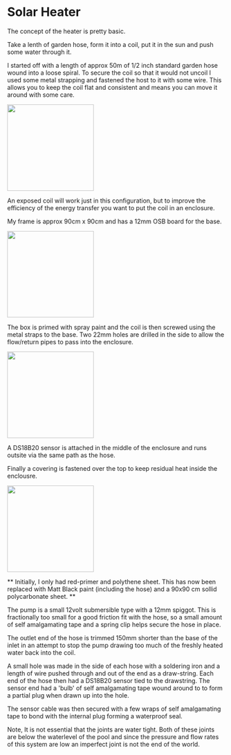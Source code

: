 # Solar Heater

The concept of the heater is pretty basic. 

Take a lenth of garden hose, form it into a coil, put it in the sun and push some water through it.

I started off with a length of approx 50m of 1/2 inch standard garden hose wound into a loose spiral. To secure the coil so that it would not uncoil I used some metal strapping and fastened the host to it with some wire. This allows you to keep the coil flat and consistent and means you can move it around with some care.

<img src="/PoolPi/images/coil.jpg" width="200" /> 

An exposed coil will work just in this configuration, but to improve the efficiency of the energy transfer you want to put the coil in an enclosure.

My frame is approx 90cm x 90cm and has a 12mm OSB board for the base.

<img src="/PoolPi/images/primed.jpg" width="200"  /> 

The box is primed with spray paint and the coil is then screwed using the metal straps to the base. Two 22mm holes are drilled in the side to allow the flow/return pipes to pass into the enclosure.

<img src="/PoolPi/images/enclosure.jpg" width="200" /> 

A DS18B20 sensor is attached in the middle of the enclosure and runs outsite via the same path as the hose.

Finally a covering is fastened over the top to keep residual heat inside the enclousre. 

<img src="/PoolPi/images/covered.jpg" width="200" /> 

** Initially, I only had red-primer and polythene sheet. This has now been replaced with Matt Black paint (including the hose) and a 90x90 cm sollid polycarbonate sheet. **


The pump is a small 12volt submersible type with a 12mm spiggot. This is fractionally too small for a good friction fit with the hose, so a small amount of self amalgamating tape and a spring clip helps secure the hose in place.

The outlet end of the hose is trimmed 150mm shorter than the base of the inlet in an attempt to stop the pump drawing too much of the freshly heated water back into the coil.

A small hole was made in the side of each hose with a soldering iron and a length of wire pushed through and out of the end as a draw-string. 
Each end of the hose then had a DS18B20 sensor tied to the drawstring. The sensor end had a 'bulb' of self amalgamating tape wound around to to form a partial plug when drawn up into the hole.

The sensor cable was then secured with a few wraps of self amalgamating tape to bond with the internal plug forming a waterproof seal.

Note, It is not essential that the joints are water tight. Both of these joints are below the waterlevel of the pool and since the pressure and flow rates of this system are low an imperfect joint is not the end of the world.

